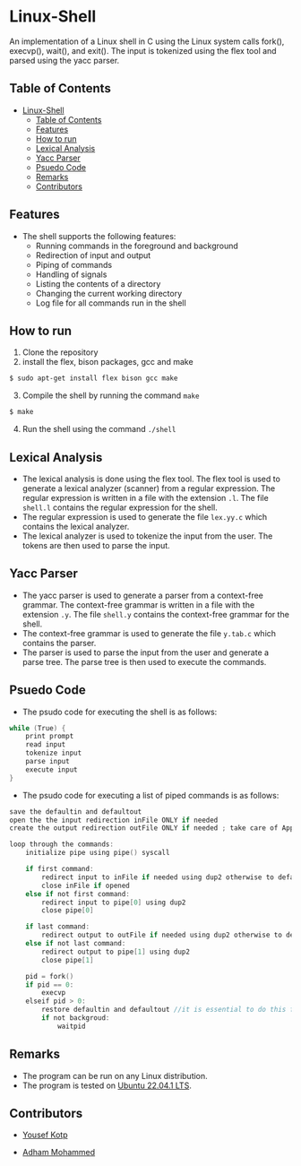 # Linux-Shell
An implementation of a Linux shell in C using the Linux system calls fork(), execvp(), wait(), and exit(). The input is tokenized using the flex tool and parsed using the yacc parser.
## Table of Contents
- [Linux-Shell](#linux-shell)
  - [Table of Contents](#table-of-contents)
  - [Features](#features)
  - [How to run](#how-to-run)
  - [Lexical Analysis](#lexical-analysis)
  - [Yacc Parser](#yacc-parser)
  - [Psuedo Code](#psuedo-code)
  - [Remarks](#remarks)
  - [Contributors](#contributors)

## Features
- The shell supports the following features:
    * Running commands in the foreground and background
    * Redirection of input and output
    * Piping of commands
    * Handling of signals
    * Listing the contents of a directory
    * Changing the current working directory
    * Log file for all commands run in the shell

## How to run
1. Clone the repository
2. install the flex, bison packages, gcc and make
```bash
$ sudo apt-get install flex bison gcc make
```
3. Compile the shell by running the command `make`
```bash
$ make
```
4. Run the shell using the command `./shell`

## Lexical Analysis
- The lexical analysis is done using the flex tool. The flex tool is used to generate a lexical analyzer (scanner) from a regular expression. The regular expression is written in a file with the extension `.l`. The file `shell.l` contains the regular expression for the shell.
- The regular expression is used to generate the file `lex.yy.c` which contains the lexical analyzer. 
- The lexical analyzer is used to tokenize the input from the user. The tokens are then used to parse the input.


## Yacc Parser
- The yacc parser is used to generate a parser from a context-free grammar. The context-free grammar is written in a file with the extension `.y`. The file `shell.y` contains the context-free grammar for the shell. 
- The context-free grammar is used to generate the file `y.tab.c` which contains the parser.
- The parser is used to parse the input from the user and generate a parse tree. The parse tree is then used to execute the commands.


## Psuedo Code
- The psudo code for executing the shell is as follows:
```c
while (True) {
    print prompt
    read input
    tokenize input
    parse input
    execute input
}
```
- The psudo code for executing a list of piped commands is as follows:
```c
save the defaultin and defaultout
open the the input redirection inFile ONLY if needed
create the output redirection outFile ONLY if needed ; take care of Append or Trunc

loop through the commands:
    initialize pipe using pipe() syscall

    if first command: 
        redirect input to inFile if needed using dup2 otherwise to defaultin 
        close inFile if opened
    else if not first command: 
        redirect input to pipe[0] using dup2
        close pipe[0]

    if last command: 
        redirect output to outFile if needed using dup2 otherwise to defaultout
    else if not last command:
        redirect output to pipe[1] using dup2
        close pipe[1]

    pid = fork()
    if pid == 0:
        execvp
    elseif pid > 0: 
        restore defaultin and defaultout //it is essential to do this for the next iteration to work
        if not backgroud:
            waitpid
```
## Remarks
- The program can be run on any Linux distribution.
- The program is tested on [Ubuntu 22.04.1 LTS](https://releases.ubuntu.com/22.04/).

## Contributors

- [Yousef Kotp](https://github.com/yousefkotp)

- [Adham Mohammed](https://github.com/adhammohamed1)